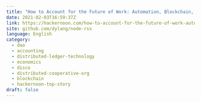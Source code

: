 ```yaml
---
title: "How to Account for the Future of Work: Automation, Blockchain, and the Knowledge Economy"
date: 2021-02-03T16:59:37Z
link: https://hackernoon.com/how-to-account-for-the-future-of-work-automation-blockchain-and-the-knowledge-economy-vh6v332p?source=rss&utm_medium=RSS&utm_source=news.12bit.vn
site: github.com/dylang/node-rss
language: English
category:
  - dao
  - accounting
  - distributed-ledger-technology
  - economics
  - disco
  - distributed-cooperative-org
  - blockchain
  - hackernoon-top-story
draft: false
---
```

